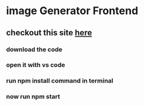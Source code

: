 # image Generator Frontend

## checkout this site [here](https://hamza-rauf-image-generator.netlify.app/)

### download the code

### open it with vs code

### run npm install command in terminal

### now run npm start
